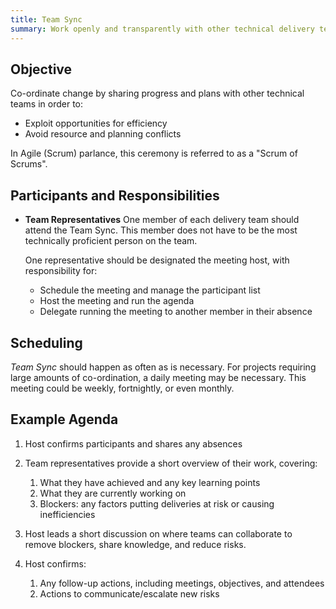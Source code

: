 ```yaml
---
title: Team Sync
summary: Work openly and transparently with other technical delivery teams to proactively identify opportunities and resolve conflicts.
---
```

## Objective 
Co-ordinate change by sharing progress and plans with other technical teams in order to:
 * Exploit opportunities for efficiency
 * Avoid resource and planning conflicts

In Agile (Scrum) parlance, this ceremony is referred to as a "Scrum of Scrums".

## Participants and Responsibilities 

 * **Team Representatives**
   One member of each delivery team should attend the Team Sync. This member does not have to be the most technically proficient person on the team.

   One representative should be designated the meeting host, with responsibility for:

    * Schedule the meeting and manage the participant list
    * Host the meeting and run the agenda
    * Delegate running the meeting to another member in their absence

## Scheduling  
_Team Sync_ should happen as often as is necessary. For projects requiring large amounts of co-ordination, a daily meeting may be necessary. This meeting could be weekly, fortnightly, or even monthly.

## Example Agenda 

 1. Host confirms participants and shares any absences
 2. Team representatives provide a short overview of their work, covering:

     1. What they have achieved and any key learning points
     2. What they are currently working on
     3. Blockers: any factors putting deliveries at risk or causing inefficiencies

 3. Host leads a short discussion on where teams can collaborate to remove blockers, share knowledge, and reduce risks.
 4. Host confirms:

     1. Any follow-up actions, including meetings, objectives, and attendees
     2. Actions to communicate/escalate new risks
